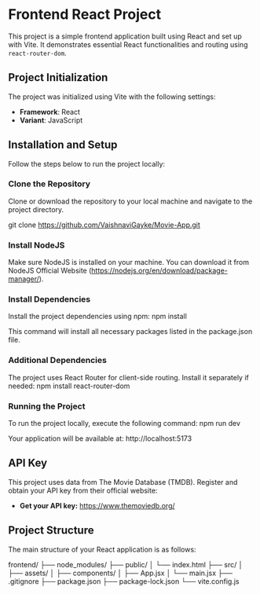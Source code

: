 # Frontend React Project

This project is a simple frontend application built using React and set up with Vite. It demonstrates essential React functionalities and routing using `react-router-dom`.

## Project Initialization

The project was initialized using Vite with the following settings:

- **Framework**: React
- **Variant**: JavaScript

## Installation and Setup

Follow the steps below to run the project locally:

### Clone the Repository

Clone or download the repository to your local machine and navigate to the project directory.

git clone https://github.com/VaishnaviGayke/Movie-App.git

### Install NodeJS
Make sure NodeJS is installed on your machine. You can download it from NodeJS Official Website (https://nodejs.org/en/download/package-manager/).

### Install Dependencies
Install the project dependencies using npm:
npm install

This command will install all necessary packages listed in the package.json file.

### Additional Dependencies
The project uses React Router for client-side routing. Install it separately if needed:
npm install react-router-dom

### Running the Project
To run the project locally, execute the following command:
npm run dev

Your application will be available at:
http://localhost:5173

## API Key
This project uses data from The Movie Database (TMDB). Register and obtain your API key from their official website:

- **Get your API key:** https://www.themoviedb.org/

## Project Structure
The main structure of your React application is as follows:

frontend/
├── node_modules/
├── public/
│   └── index.html
├── src/
│   ├── assets/
│   ├── components/
│   ├── App.jsx
│   └── main.jsx
├── .gitignore
├── package.json
├── package-lock.json
└── vite.config.js


